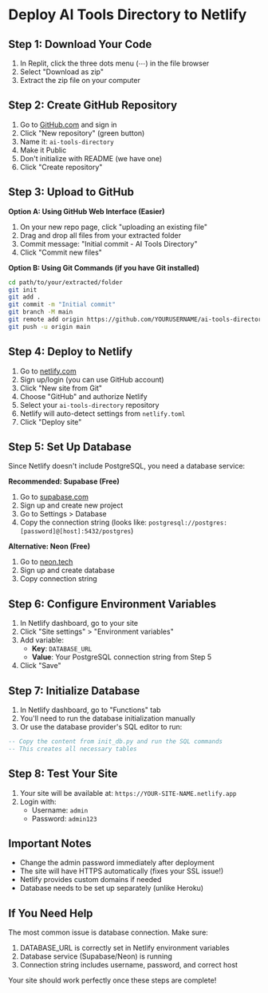 # Deploy AI Tools Directory to Netlify

## Step 1: Download Your Code
1. In Replit, click the three dots menu (⋯) in the file browser
2. Select "Download as zip"
3. Extract the zip file on your computer

## Step 2: Create GitHub Repository

1. Go to [GitHub.com](https://github.com) and sign in
2. Click "New repository" (green button)
3. Name it: `ai-tools-directory`
4. Make it Public
5. Don't initialize with README (we have one)
6. Click "Create repository"

## Step 3: Upload to GitHub

**Option A: Using GitHub Web Interface (Easier)**
1. On your new repo page, click "uploading an existing file"
2. Drag and drop all files from your extracted folder
3. Commit message: "Initial commit - AI Tools Directory"
4. Click "Commit new files"

**Option B: Using Git Commands (if you have Git installed)**
```bash
cd path/to/your/extracted/folder
git init
git add .
git commit -m "Initial commit"
git branch -M main
git remote add origin https://github.com/YOURUSERNAME/ai-tools-directory.git
git push -u origin main
```

## Step 4: Deploy to Netlify

1. Go to [netlify.com](https://netlify.com)
2. Sign up/login (you can use GitHub account)
3. Click "New site from Git"
4. Choose "GitHub" and authorize Netlify
5. Select your `ai-tools-directory` repository
6. Netlify will auto-detect settings from `netlify.toml`
7. Click "Deploy site"

## Step 5: Set Up Database

Since Netlify doesn't include PostgreSQL, you need a database service:

**Recommended: Supabase (Free)**
1. Go to [supabase.com](https://supabase.com)
2. Sign up and create new project
3. Go to Settings > Database
4. Copy the connection string (looks like: `postgresql://postgres:[password]@[host]:5432/postgres`)

**Alternative: Neon (Free)**
1. Go to [neon.tech](https://neon.tech)
2. Sign up and create database
3. Copy connection string

## Step 6: Configure Environment Variables

1. In Netlify dashboard, go to your site
2. Click "Site settings" > "Environment variables"
3. Add variable:
   - **Key**: `DATABASE_URL`
   - **Value**: Your PostgreSQL connection string from Step 5
4. Click "Save"

## Step 7: Initialize Database

1. In Netlify dashboard, go to "Functions" tab
2. You'll need to run the database initialization manually
3. Or use the database provider's SQL editor to run:

```sql
-- Copy the content from init_db.py and run the SQL commands
-- This creates all necessary tables
```

## Step 8: Test Your Site

1. Your site will be available at: `https://YOUR-SITE-NAME.netlify.app`
2. Login with:
   - Username: `admin`
   - Password: `admin123`

## Important Notes

- Change the admin password immediately after deployment
- The site will have HTTPS automatically (fixes your SSL issue!)
- Netlify provides custom domains if needed
- Database needs to be set up separately (unlike Heroku)

## If You Need Help

The most common issue is database connection. Make sure:
1. DATABASE_URL is correctly set in Netlify environment variables
2. Database service (Supabase/Neon) is running
3. Connection string includes username, password, and correct host

Your site should work perfectly once these steps are complete!